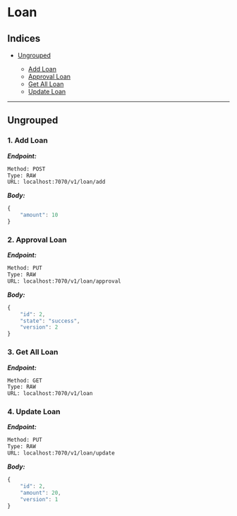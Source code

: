 
# Loan



## Indices

* [Ungrouped](#ungrouped)

  * [Add Loan](#1-add-loan)
  * [Approval Loan](#2-approval-loan)
  * [Get All Loan](#3-get-all-loan)
  * [Update Loan](#4-update-loan)


--------


## Ungrouped



### 1. Add Loan



***Endpoint:***

```bash
Method: POST
Type: RAW
URL: localhost:7070/v1/loan/add
```



***Body:***

```js        
{
    "amount": 10
}
```



### 2. Approval Loan



***Endpoint:***

```bash
Method: PUT
Type: RAW
URL: localhost:7070/v1/loan/approval
```



***Body:***

```js        
{
    "id": 2,
    "state": "success",
    "version": 2
}
```



### 3. Get All Loan



***Endpoint:***

```bash
Method: GET
Type: RAW
URL: localhost:7070/v1/loan
```



### 4. Update Loan



***Endpoint:***

```bash
Method: PUT
Type: RAW
URL: localhost:7070/v1/loan/update
```



***Body:***

```js        
{
    "id": 2,
    "amount": 20,
    "version": 1
}
```



